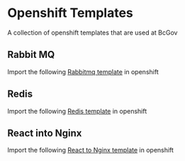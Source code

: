 # Openshift Templates

A collection of openshift templates that are used at BcGov

## Rabbit MQ

Import the following [Rabbitmq template](rabbitmq/rabbitmq.yaml) in openshift

## Redis 

Import the following [Redis template](https://github.com/openshift/origin/blob/master/examples/db-templates/redis-persistent-template.json) in openshift

## React into Nginx

Import the following [React to Nginx template](reactToNginx/react-to-nginx.yaml) in openshift
